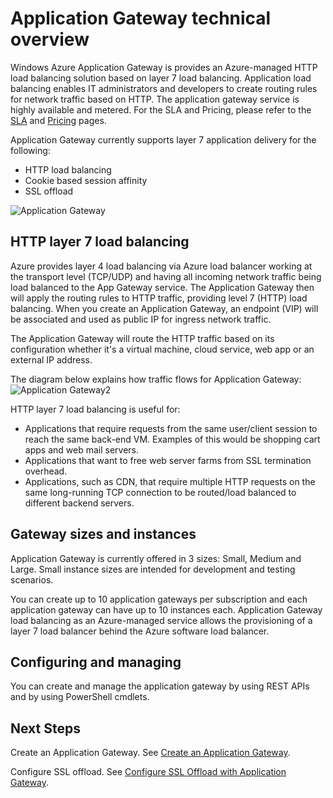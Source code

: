 <properties 
   pageTitle="Introduction to Application Gateway | Windows Azure"
   description="This page provides an overview of the Application Gateway service for Layer 7 load balancing, including gateway sizes, HTTP load balancing, cookie based session affinity, and SSL offload."
   documentationCenter="na"
   services="application-gateway"
   authors="joaoma"
   manager="jdial"
   editor="tysonn"/>
<tags 
   ms.service="application-gateway" 
   ms.date="08/23/2015"
   wacn.date=""/>

# Application Gateway technical overview 


Windows Azure Application Gateway is provides an Azure-managed HTTP load balancing solution based on layer 7 load balancing. Application load balancing  enables IT administrators and developers to create routing rules for network traffic based on HTTP.  The application gateway service is highly available and metered. For the SLA and Pricing, please refer to the [SLA](/support/legal/sla) and [Pricing](/home/features/application-gateway/#price) pages.

Application Gateway currently supports layer 7 application delivery for the following:

- HTTP load balancing
- Cookie based session affinity
- SSL offload

![Application Gateway](./media/application-gateway-introduction/appgateway1.png)

## HTTP layer 7 load balancing

Azure provides layer 4 load balancing via Azure load balancer working at the transport level (TCP/UDP) and having all incoming network traffic being load balanced to the App Gateway service. The Application Gateway then will apply the routing rules to HTTP traffic, providing level 7 (HTTP) load balancing. When you create an Application Gateway, an endpoint (VIP) will be associated and used as public IP for ingress network traffic.

The Application Gateway will route the HTTP traffic based on its configuration whether it's a virtual machine, cloud service, web app or an external IP address.

The diagram below explains how traffic flows for Application Gateway: 
![Application Gateway2](./media/application-gateway-introduction/appgateway2.png)

HTTP layer 7 load balancing is useful for:


- Applications that require requests from the same user/client session to reach the same back-end VM. Examples of this would be shopping cart apps and web mail servers.
- Applications that want to free web server farms from SSL termination overhead.
- Applications, such as CDN, that require multiple HTTP requests on the same long-running TCP connection to be routed/load balanced to different backend servers.

## Gateway sizes and instances

Application Gateway is currently offered in 3 sizes: Small, Medium and Large. Small instance sizes are intended for development and testing scenarios. 

You can create up to 10 application gateways per subscription and each application gateway can have up to 10 instances each. Application Gateway load balancing as an Azure-managed service allows the provisioning of a layer 7 load balancer behind the Azure software load balancer.

## Configuring and managing

You can create and manage the application gateway by using REST APIs and by using PowerShell cmdlets.

## Next Steps

Create an Application Gateway. See [Create an Application Gateway](/documentation/articles/application-gateway-create-gateway).

Configure SSL offload. See [Configure SSL Offload with Application Gateway](/documentation/articles/application-gateway-ssl).


